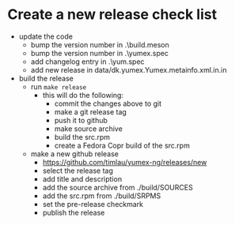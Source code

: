 # Create a new release check list

- update the code
  - bump the version number in .\build.meson
  - bump the version number in .\yumex.spec
  - add changelog entry in .\yum.spec
  - add new release in data/dk.yumex.Yumex.metainfo.xml.in.in
- build the release
  - run `make release`
    - this will do the following:
      - commit the changes above to git
      - make a git release tag
      - push it to github
      - make source archive
      - build the src.rpm
      - create a Fedora Copr build of the src.rpm
  - make a new github release
    - https://github.com/timlau/yumex-ng/releases/new
    - select the release tag
    - add title and description
    - add the source archive from ./build/SOURCES
    - add the src.rpm from ./build/SRPMS
    - set the pre-release checkmark
    - publish the release

